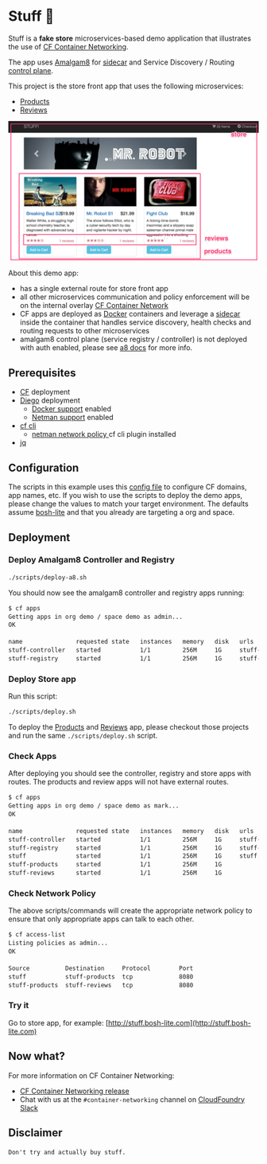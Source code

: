 # Stuff :movie_camera:
Stuff is a **fake store** microservices-based demo application that illustrates the use of [CF Container Networking](https://github.com/cloudfoundry-incubator/netman-release).

The app uses [Amalgam8](http://amalagam8.io) for [sidecar](https://www.amalgam8.io/docs/sidecar) and Service Discovery / Routing [control plane](https://www.amalgam8.io/docs/control-plane).

This project is the store front app that uses the following microservices:
- [Products](http://github.com/markstgodard/stuff-products)
- [Reviews](http://github.com/markstgodard/stuff-reviews)

![alt text](https://raw.githubusercontent.com/markstgodard/stuff/master/shop.png "Shop Stuff")

About this demo app:
- has a single external route for store front app
- all other microservices communication and policy enforcement will be on the internal overlay [CF Container Network](https://github.com/cloudfoundry-incubator/netman-release)
- CF apps are deployed as [Docker](https://docker.com) containers and leverage a [sidecar](https://www.amalgam8.io/docs/sidecar) inside the container that handles service discovery, health checks and routing requests to other microservices
- amalgam8 control plane (service registry / controller) is not deployed with auth enabled, please see [a8 docs](https://www.amalgam8.io/docs/sidecar/sidecar-configuration-options) for more info.


## Prerequisites
- [CF](https://github.com/cloudfoundry/cf-release) deployment
- [Diego](https://github.com/cloudfoundry/diego-release) deployment
  - [Docker support](https://github.com/cloudfoundry/diego-design-notes/blob/master/docker-support.md) enabled
  - [Netman support](https://github.com/cloudfoundry-incubator/netman-release) enabled
- [cf cli](http://docs.cloudfoundry.org/cf-cli)
  - [netman network policy ](https://github.com/cloudfoundry-incubator/netman-release/releases) cf cli plugin installed
- [jq](https://stedolan.github.io/jq/)

## Configuration
The scripts in this example uses this [config file](./scripts/cf.cfg) to configure CF domains, app names, etc.
If you wish to use the scripts to deploy the demo apps, please change the values to match your target environment.
The defaults assume [bosh-lite](https://github.com/cloudfoundry/bosh-lite) and that you already are targeting a org and space.

## Deployment

### Deploy Amalgam8 Controller and Registry
```sh
./scripts/deploy-a8.sh
```

You should now see the amalgam8 controller and registry apps running:
```sh
$ cf apps
Getting apps in org demo / space demo as admin...
OK

name               requested state   instances   memory   disk   urls
stuff-controller   started           1/1         256M     1G     stuff-controller.bosh-lite.com
stuff-registry     started           1/1         256M     1G     stuff-registry.bosh-lite.com
```

### Deploy Store app

Run this script:
```sh
./scripts/deploy.sh
```

To deploy the [Products](https://github.com/markstgodard/stuff-products) and [Reviews](https://github.com/markstgodard/stuff-reviews) app, please checkout those projects and run the same `./scripts/deploy.sh` script.


### Check Apps
After deploying you should see the controller, registry and store apps with routes. The products and review apps will not have external routes.
```sh
$ cf apps
Getting apps in org demo / space demo as mark...
OK

name               requested state   instances   memory   disk   urls
stuff-controller   started           1/1         256M     1G     stuff-controller.bosh-lite.com
stuff-registry     started           1/1         256M     1G     stuff-registry.bosh-lite.com
stuff              started           1/1         256M     1G     stuff.bosh-lite.com
stuff-products     started           1/1         256M     1G
stuff-reviews      started           1/1         256M     1G
```

### Check Network Policy
The above scripts/commands will create the appropriate network policy to ensure that only appropriate apps can talk to each other.
```sh
$ cf access-list
Listing policies as admin...
OK

Source          Destination     Protocol        Port
stuff           stuff-products  tcp             8080
stuff-products  stuff-reviews   tcp             8080
```

### Try it
Go to store app, for example: [http://stuff.bosh-lite.com](http://stuff.bosh-lite.com)

## Now what?
For more information on CF Container Networking:
- [CF Container Networking release](https://gitcom.com/cloudfoundry-incubator/netman-release)
- Chat with us at the `#container-networking` channel on [CloudFoundry Slack](http://slack.cloudfoundry.org/)


## Disclaimer
`Don't try and actually buy stuff.`
